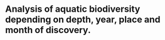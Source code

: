 <h1> Analysis of aquatic biodiversity depending on depth, year, place and month of discovery. </h1>
